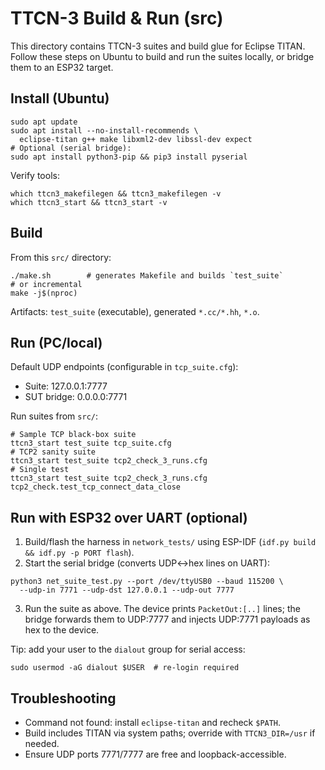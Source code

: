 # TTCN-3 Build & Run (src)

This directory contains TTCN-3 suites and build glue for Eclipse TITAN. Follow these steps on Ubuntu to build and run the suites locally, or bridge them to an ESP32 target.

## Install (Ubuntu)

```
sudo apt update
sudo apt install --no-install-recommends \
  eclipse-titan g++ make libxml2-dev libssl-dev expect
# Optional (serial bridge):
sudo apt install python3-pip && pip3 install pyserial
```

Verify tools:
```
which ttcn3_makefilegen && ttcn3_makefilegen -v
which ttcn3_start && ttcn3_start -v
```

## Build

From this `src/` directory:
```
./make.sh        # generates Makefile and builds `test_suite`
# or incremental
make -j$(nproc)
```
Artifacts: `test_suite` (executable), generated `*.cc/*.hh`, `*.o`.

## Run (PC/local)

Default UDP endpoints (configurable in `tcp_suite.cfg`):
- Suite: 127.0.0.1:7777
- SUT bridge: 0.0.0.0:7771

Run suites from `src/`:
```
# Sample TCP black-box suite
ttcn3_start test_suite tcp_suite.cfg
# TCP2 sanity suite
ttcn3_start test_suite tcp2_check_3_runs.cfg
# Single test
ttcn3_start test_suite tcp2_check_3_runs.cfg tcp2_check.test_tcp_connect_data_close
```

## Run with ESP32 over UART (optional)

1) Build/flash the harness in `network_tests/` using ESP-IDF (`idf.py build && idf.py -p PORT flash`).
2) Start the serial bridge (converts UDP<->hex lines on UART):
```
python3 net_suite_test.py --port /dev/ttyUSB0 --baud 115200 \
  --udp-in 7771 --udp-dst 127.0.0.1 --udp-out 7777
```
3) Run the suite as above. The device prints `PacketOut:[..]` lines; the bridge forwards them to UDP:7777 and injects UDP:7771 payloads as hex to the device.

Tip: add your user to the `dialout` group for serial access:
```
sudo usermod -aG dialout $USER  # re-login required
```

## Troubleshooting
- Command not found: install `eclipse-titan` and recheck `$PATH`.
- Build includes TITAN via system paths; override with `TTCN3_DIR=/usr` if needed.
- Ensure UDP ports 7771/7777 are free and loopback-accessible.

